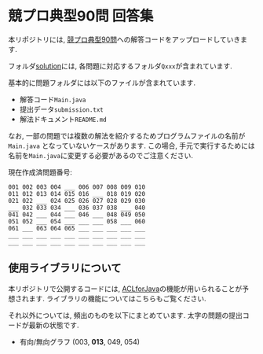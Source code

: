 # 競プロ典型90問 回答集
本リポジトリには, [競プロ典型90問](https://github.com/E869120/kyopro_educational_90)への解答コードをアップロードしていきます.

フォルダ[solution](https://github.com/NASU41/tenkei90/solution)には, 各問題に対応するフォルダ`Qxxx`が含まれています.

基本的に問題フォルダには以下のファイルが含まれています.
- 解答コード`Main.java`
- 提出データ`submission.txt`
- 解法ドキュメント`README.md`

なお, 一部の問題では複数の解法を紹介するためプログラムファイルの名前が `Main.java` となっていないケースがあります.
この場合, 手元で実行するためには名前を`Main.java`に変更する必要があるのでご注意ください.

現在作成済問題番号:
```
001 002 003 004 ___ 006 007 008 009 010
011 012 013 014 015 016 ___ 018 019 020
021 022 ___ 024 025 026 027 028 029 030
___ 032 033 034 ___ 036 037 038 ___ 040
041 042 ___ 044 ___ 046 ___ 048 049 050
051 052 ___ 054 ___ ___ ___ 058 ___ 060
061 ___ 063 064 065 ___ ___ ___ ___ ___
___ ___ ___ ___ ___ ___ ___ ___ ___ ___
___ ___ ___ ___ ___ ___ ___ ___ ___ ___
```

## 使用ライブラリについて
本リポジトリで公開するコードには, [ACLforJava](https://github.com/NASU41/AtCoderLibraryForJava)の機能が用いられることが予想されます. ライブラリの機能についてはこちらもご覧ください.

それ以外については, 頻出のものを以下にまとめています.
太字の問題の提出コードが最新の状態です.
- 有向/無向グラフ (003, **013**, 049, 054)